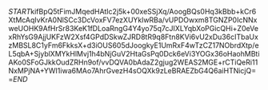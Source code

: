 $START$kifBpQ5tFimJMqedHAtIc2j5k+00xeSSjXq/AoogBQs0Hq3kBbb+kCr6XtMcAqIvKrA0NlSCc3DcVoxFV7ezXUYklwRBa/vUPDOwxm8TGNZP0IcNNxweUOHK9AfHrSr83KeK1fDLoaRngG4Y4yo75q7cJIXLYqbXoPGicQHi+Z0eVexRhYsG9AjjUKFzW2Xsf4GPdDSkwZJRD8tR9q8Ftn8KVi6vU2xDu36cITbaUxzMBSL8C1yFm6FkksX+d3iOUS605dJoogkyE1UmRxF4wTzCZ17NObrdXtp/eL5qbA+SjyblXMYkHlMvj1h4bNjGuV2HtaGsPq0Dck6eVi3YOGx36oHaohMBtiAKo0SFoGJkkOudZRHn9of/vvDQVA0bAdaZ2gjug2WEAS2MGE+rCTiQeRi11NxMPjNA+YWI1iwa6MAo7AhrGvezH4sOQXk9zLeBRAEZbG4Q6aiHTNicjQ==$END$